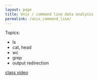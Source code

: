 ```yaml
---
layout: page
title: Unix / command line data analysis
permalink: /unix_command_line/
---
```


Topics:
- ls
- cat, head
- wc
- grep
- output redirection

[class video](https://www.youtube.com/watch?v=pHVn9_UkGdg)


